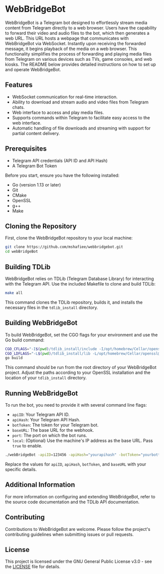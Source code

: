# WebBridgeBot

WebBridgeBot is a Telegram bot designed to effortlessly stream media content from Telegram directly to a web browser. Users have the capability to forward their video and audio files to the bot, which then generates a web URL. This URL hosts a webpage that communicates with WebBridgeBot via WebSocket. Instantly upon receiving the forwarded message, it begins playback of the media on a web browser. This functionality simplifies the process of forwarding and playing media files from Telegram on various devices such as TVs, game consoles, and web kiosks. The README below provides detailed instructions on how to set up and operate WebBridgeBot.

## Features

- WebSocket communication for real-time interaction.
- Ability to download and stream audio and video files from Telegram chats.
- Web interface to access and play media files.
- Supports commands within Telegram to facilitate easy access to the web interface.
- Automatic handling of file downloads and streaming with support for partial content delivery.

## Prerequisites

- Telegram API credentials (API ID and API Hash)
- A Telegram Bot Token

Before you start, ensure you have the following installed:
- Go (version 1.13 or later)
- Git
- CMake
- OpenSSL
- g++
- Make

## Cloning the Repository

First, clone the WebBridgeBot repository to your local machine:

```bash
git clone https://github.com/mshafiee/webbridgebot.git
cd webBridgeBot
```

## Building TDLib

WebBridgeBot relies on TDLib (Telegram Database Library) for interacting with the Telegram API. Use the included Makefile to clone and build TDLib:

```bash
make all
```

This command clones the TDLib repository, builds it, and installs the necessary files in the `tdlib_install` directory.

## Building WebBridgeBot

To build WebBridgeBot, set the CGO flags for your environment and use the Go build command:

```bash
CGO_CFLAGS="-I$(pwd)/tdlib_install/include -I/opt/homebrew/Cellar/openssl@3/3.2.1/include" \
CGO_LDFLAGS="-L$(pwd)/tdlib_install/lib -L/opt/homebrew/Cellar/openssl@3/3.2.1/lib -lssl -lcrypto" \
go build
```

This command should be run from the root directory of your WebBridgeBot project. Adjust the paths according to your OpenSSL installation and the location of your `tdlib_install` directory.

## Running WebBridgeBot

To run the bot, you need to provide it with several command line flags:

- `apiID`: Your Telegram API ID.
- `apiHash`: Your Telegram API Hash.
- `botToken`: The token for your Telegram bot.
- `baseURL`: The base URL for the webhook.
- `port`: The port on which the bot runs.
- `local`: (Optional) Use the machine's IP address as the base URL. Pass `true` to enable.

```bash
./webBridgeBot -apiID=123456 -apiHash="yourapihash" -botToken="yourbottoken" -baseURL="http://example.com" -port="8080"
```

Replace the values for `apiID`, `apiHash`, `botToken`, and `baseURL` with your specific details.

## Additional Information

For more information on configuring and extending WebBridgeBot, refer to the source code documentation and the TDLib API documentation.

## Contributing

Contributions to WebBridgeBot are welcome. Please follow the project's contributing guidelines when submitting issues or pull requests.

## License

This project is licensed under the GNU General Public License v3.0 - see the [LICENSE](LICENSE) file for details.

